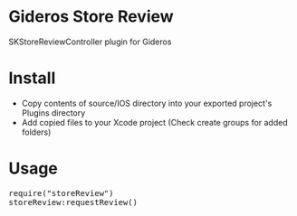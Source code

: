 # Gideros Store Review

SKStoreReviewController plugin for Gideros 

# Install
* Copy contents of source/IOS directory into your exported project's Plugins directory
* Add copied files to your Xcode project (Check create groups for added folders)

# Usage
<pre>
require("storeReview")
storeReview:requestReview()
</pre>
